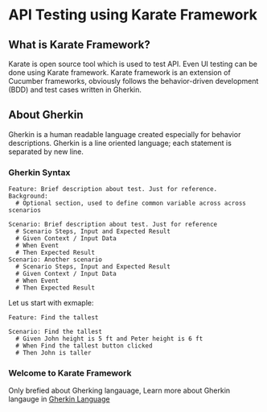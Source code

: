 # API Testing using Karate Framework
## What is Karate Framework?
Karate is open source tool which is used to test API. Even UI testing can be done using Karate framework.  Karate framework is an extension of Cucumber frameworks, obviously follows the behavior-driven development (BDD) and test cases written in Gherkin.
## About Gherkin
Gherkin is a human readable language created 	especially for behavior descriptions. Gherkin is a line oriented language; each statement is separated by new line.

### Gherkin Syntax
```cucumber
Feature: Brief description about test. Just for reference.
Background:
  # Optional section, used to define common variable across across scenarios

Scenario: Brief description about test. Just for reference
  # Scenario Steps, Input and Expected Result
  # Given Context / Input Data
  # When Event 
  # Then Expected Result
Scenario: Another scenario
  # Scenario Steps, Input and Expected Result
  # Given Context / Input Data
  # When Event 
  # Then Expected Result
```
Let us start with exmaple: 

```cucumber
Feature: Find the tallest

Scenario: Find the tallest
  # Given John height is 5 ft and Peter height is 6 ft
  # When Find the tallest button clicked 
  # Then John is taller
```
### Welcome to Karate Framework
Only brefied about Gherking langauage, Learn more about Gherkin langauge in [Gherkin Language](https://docs.behat.org/en/v2.5/guides/1.gherkin.html) 
